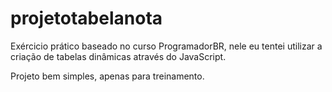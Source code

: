# projetotabelanota

Exércicio prático baseado no curso ProgramadorBR, nele eu tentei utilizar a criação de tabelas dinâmicas através do JavaScript.

Projeto bem simples, apenas para treinamento.
